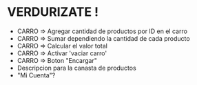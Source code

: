# VERDURIZATE !

- CARRO => Agregar cantidad de productos por ID en el carro
- CARRO => Sumar dependiendo la cantidad de cada producto
- CARRO => Calcular el valor total
- CARRO => Activar 'vaciar carro'
- CARRO => Boton "Encargar"
- Descripcion para la canasta de productos
- "Mi Cuenta"?